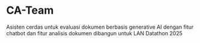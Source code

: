 # CA-Team
Asisten cerdas untuk evaluasi dokumen berbasis generative AI dengan fitur chatbot dan fitur analisis dokumen
dibangun untuk LAN Datathon 2025

